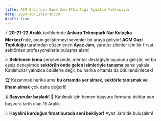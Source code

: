 ```yaml
---
title: ACM Gazi'nin Game Jam Etkinliği AyazJam Yaklaşıyor
date: 2024-10-11T16:45:00
draft: true
---
```

⚡ **20-21-22 Aralık** tarihlerinde **Ankara Teknopark Nar Kuluçka Merkezi**'nde, oyun geliştirmeyi sevenler bir araya geliyor! **ACM Gazi Topluluğu** tarafından düzenlenen **Ayaz Jam**, yaratıcı zihinler için bir fırsat, sektörden profesyonellerle buluşma alanı!

🔥 **Belirlenen tema** çerçevesinde, mentor desteğiyle oyununu geliştir, ve bu eşsiz deneyimde **sektörün önde gelen isimleriyle tanışma** şansı yakala! Katılımcılar yalnızca ödüllerle değil, bu harika ortamla da ödüllendirilecek!

🏆 Kazanmak harika ama **bu ortamda yer almak, sektörle tanışmak ve ilham almak** çok daha değerli!

⏳ **Başvurular başladı!**
📍 Katılmak için hemen başvuru formunu doldur son başvuru tarih olan 15 Aralık.

💡 **Hayalini kurduğun fırsat burada seni bekliyor!** Ayaz Jam'de buluşalım!
